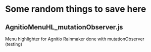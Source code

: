# Some random things to save here

## AgnitioMenuHL_mutationObserver.js
Menu highlighter for Agnitio Rainmaker done with mutationObserver (testing)